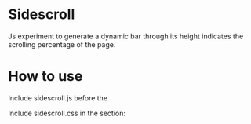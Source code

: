 Sidescroll
==========

Js experiment to generate a dynamic bar through its height indicates the scrolling percentage of the page.

How to use
==========

Include sidescroll.js before the </body>

<script src="js/sidescroll.min.js"></script>


Include sidescroll.css in the <head> section:

<link rel="stylesheet" href="css/sidescroll.css">


